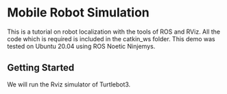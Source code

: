 # Mobile Robot Simulation
This is a tutorial on robot localization with the tools of ROS and RViz. All the code which is required is included in the catkin_ws folder. This demo was tested on Ubuntu 20.04 using ROS Noetic Ninjemys.

## Getting Started
We will run the Rviz simulator of Turtlebot3.

